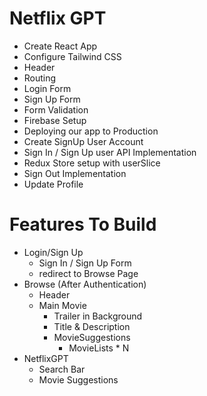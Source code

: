 # Netflix GPT

- Create React App
- Configure Tailwind CSS
- Header
- Routing
- Login Form
- Sign Up Form
- Form Validation
- Firebase Setup
- Deploying our app to Production
- Create SignUp User Account
- Sign In / Sign Up user API Implementation
- Redux Store setup with userSlice
- Sign Out Implementation
- Update Profile

# Features To Build

- Login/Sign Up
  - Sign In / Sign Up Form
  - redirect to Browse Page
- Browse (After Authentication)
  - Header
  - Main Movie
    - Trailer in Background
    - Title & Description
    - MovieSuggestions
      - MovieLists \* N
- NetflixGPT
  - Search Bar
  - Movie Suggestions
